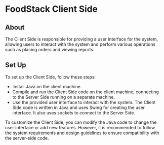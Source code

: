 # FoodStack Client Side
## About
The Client Side is responsible for providing a user interface for the system, 
allowing users to interact with the system and perform various operations such as placing orders and viewing reports.

## Set Up
To set up the Client Side, follow these steps:
* Install Java on the client machine.
* Compile and run the Client Side code on the client machine, connecting to the Server Side running on a separate machine.
* Use the provided user interface to interact with the system.
The Client Side code is written in Java and uses Swing for creating the user interface. 
It also uses sockets to connect to the Server Side.

To customize the Client Side, you can modify the Java code to change the user interface or add new features. 
However, it is recommended to follow the system requirements and design guidelines to ensure compatibility with the server-side code.
